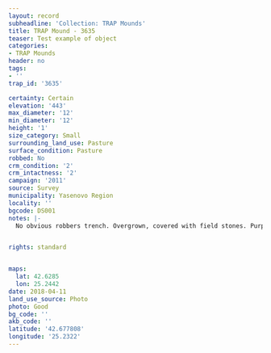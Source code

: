 ```yaml
---
layout: record
subheadline: 'Collection: TRAP Mounds'
title: TRAP Mound - 3635
teaser: Test example of object
categories:
- TRAP Mounds
header: no
tags:
- ''
trap_id: '3635'

certainty: Certain
elevation: '443'
max_diameter: '12'
min_diameter: '12'
height: '1'
size_category: Small
surrounding_land_use: Pasture
surface_condition: Pasture
robbed: No
crm_condition: '2'
crm_intactness: '2'
campaign: '2011'
source: Survey
municipality: Yasenovo Region
locality: ''
bgcode: DS001
notes: |-
  No obvious robbers trench. Overgrown, covered with field stones. Purple survey mark on top.


rights: standard


maps:
  lat: 42.6285
  lon: 25.2442
date: 2018-04-11
land_use_source: Photo
photo: Good
bg_code: ''
akb_code: ''
latitude: '42.677808'
longitude: '25.2322'
---
```

